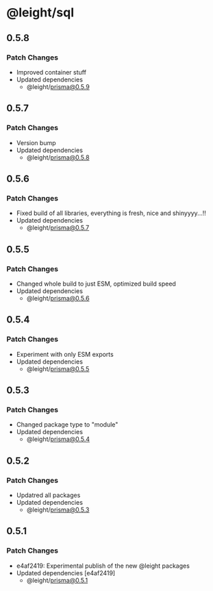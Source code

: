 # @leight/sql

## 0.5.8

### Patch Changes

- Improved container stuff
- Updated dependencies
    - @leight/prisma@0.5.9

## 0.5.7

### Patch Changes

- Version bump
- Updated dependencies
    - @leight/prisma@0.5.8

## 0.5.6

### Patch Changes

- Fixed build of all libraries, everything is fresh, nice and shinyyyy...!!
- Updated dependencies
    - @leight/prisma@0.5.7

## 0.5.5

### Patch Changes

- Changed whole build to just ESM, optimized build speed
- Updated dependencies
    - @leight/prisma@0.5.6

## 0.5.4

### Patch Changes

- Experiment with only ESM exports
- Updated dependencies
    - @leight/prisma@0.5.5

## 0.5.3

### Patch Changes

- Changed package type to "module"
- Updated dependencies
    - @leight/prisma@0.5.4

## 0.5.2

### Patch Changes

- Updatred all packages
- Updated dependencies
    - @leight/prisma@0.5.3

## 0.5.1

### Patch Changes

- e4af2419: Experimental publish of the new @leight packages
- Updated dependencies [e4af2419]
    - @leight/prisma@0.5.1
